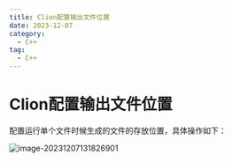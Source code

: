 ```yaml
---
title: Clion配置输出文件位置
date: 2023-12-07
category:
  - C++
tag:
  - C++
---
```


# Clion配置输出文件位置

配置运行单个文件时候生成的文件的存放位置，具体操作如下：

![image-20231207131826901](https://s2.loli.net/2023/12/07/f6oMSGUsEbiaFrN.webp)

